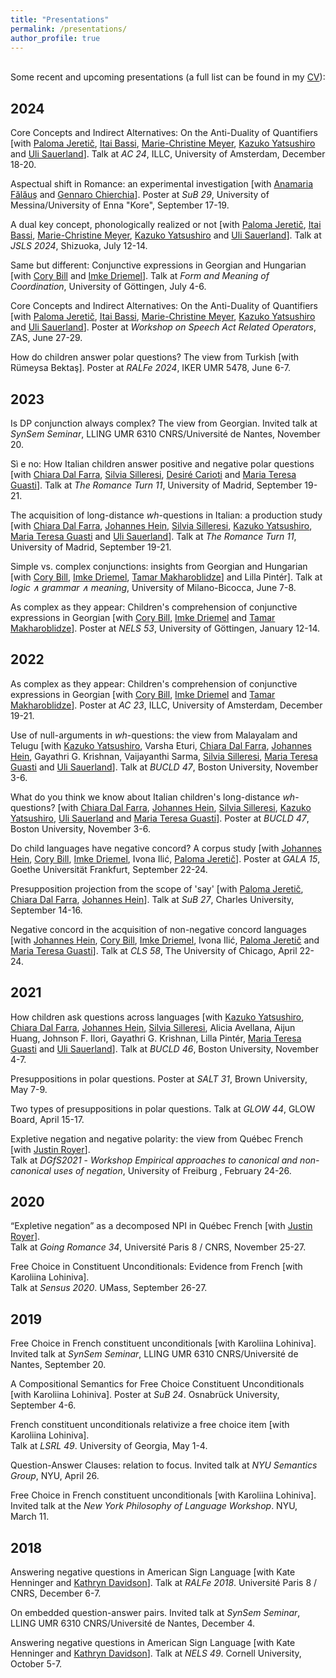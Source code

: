 ```yaml
---
title: "Presentations"
permalink: /presentations/
author_profile: true
---
```

\
Some recent and upcoming presentations (a full list can be found in my [CV](http://auroregonzalez.github.io/files/CV_june2024.pdf)):


## 2024

Core Concepts and Indirect Alternatives: On the Anti-Duality of Quantifiers [with [Paloma Jeretič](https://web.sas.upenn.edu/paloma-jeretic/), [Itai Bassi](https://itaibassi.github.io/), [Marie-Christine Meyer](https://www.leibniz-zas.de/en/people/details/meyer-marie-christine/marie-christine-meyer), [Kazuko Yatsushiro](https://www.leibniz-zas.de/en/people/details/yatsushiro-kazuko/kazuko-yatsushiro) and [Uli Sauerland](https://www.leibniz-zas.de/en/people/details/sauerland-uli/uli-sauerland)]. Talk at *AC 24*, ILLC, University of Amsterdam, December 18-20.

Aspectual shift in Romance: an experimental investigation [with [Anamaria Fălăuş](https://anamariafalaus.org/) and [Gennaro Chierchia](https://scholar.harvard.edu/chierchia/home)]. Poster at *SuB 29*, University of Messina/University of Enna "Kore", September 17-19.

A dual key concept, phonologically realized or not [with [Paloma Jeretič](https://web.sas.upenn.edu/paloma-jeretic/), [Itai Bassi](https://itaibassi.github.io/), [Marie-Christine Meyer](https://www.leibniz-zas.de/en/people/details/meyer-marie-christine/marie-christine-meyer), [Kazuko Yatsushiro](https://www.leibniz-zas.de/en/people/details/yatsushiro-kazuko/kazuko-yatsushiro) and [Uli Sauerland](https://www.leibniz-zas.de/en/people/details/sauerland-uli/uli-sauerland)]. Talk at *JSLS 2024*, Shizuoka, July 12-14.

Same but different: Conjunctive expressions in Georgian and Hungarian [with [Cory Bill](https://www.corybill.com/) and [Imke Driemel](https://sites.google.com/site/imkedriemel/home)]. Talk at *Form and Meaning of Coordination*, University of Göttingen, July 4-6.

Core Concepts and Indirect Alternatives: On the Anti-Duality of Quantifiers [with [Paloma Jeretič](https://web.sas.upenn.edu/paloma-jeretic/), [Itai Bassi](https://itaibassi.github.io/), [Marie-Christine Meyer](https://www.leibniz-zas.de/en/people/details/meyer-marie-christine/marie-christine-meyer), [Kazuko Yatsushiro](https://www.leibniz-zas.de/en/people/details/yatsushiro-kazuko/kazuko-yatsushiro) and [Uli Sauerland](https://www.leibniz-zas.de/en/people/details/sauerland-uli/uli-sauerland)]. Poster at *Workshop on Speech Act Related Operators*, ZAS, June 27-29.

How do children answer polar questions? The view from Turkish [with Rümeysa Bektaş]. Poster at *RALFe 2024*, IKER UMR 5478, June 6-7.

## 2023

Is DP conjunction always complex? The view from Georgian. Invited talk at *SynSem Seminar*, LLING UMR 6310 CNRS/Université de Nantes, November 20.

Sì e  no:  How  Italian  children  answer  positive  and  negative  polar  questions [with [Chiara Dal Farra](http://www.bilgroup.it/en/chiara-dal-farra-2/), [Silvia Silleresi](http://www.bilgroup.it/en/silvia-silleresi-2/), [Desiré Carioti](http://www.bilgroup.it/en/desire-carioti-2/) and [Maria Teresa Guasti](https://www.unimib.it/maria-teresa-guasti)]. Talk at *The Romance Turn 11*, University of Madrid, September 19-21.

The acquisition of long-distance *wh*-questions in Italian: a production study [with [Chiara Dal Farra](http://www.bilgroup.it/en/chiara-dal-farra-2/), [Johannes Hein](https://www.johannes-hein.de/index.html), [Silvia Silleresi](http://www.bilgroup.it/en/silvia-silleresi-2/), [Kazuko Yatsushiro](https://www.leibniz-zas.de/en/people/details/yatsushiro-kazuko/kazuko-yatsushiro), [Maria Teresa Guasti](https://www.unimib.it/maria-teresa-guasti) and [Uli Sauerland](https://www.leibniz-zas.de/en/people/details/sauerland-uli/uli-sauerland)]. Talk at *The Romance Turn 11*, University of Madrid, September 19-21.

Simple vs. complex conjunctions: insights from Georgian and Hungarian [with [Cory Bill](https://www.corybill.com/), [Imke Driemel](https://sites.google.com/site/imkedriemel/home), [Tamar Makharoblidze](https://faculty.iliauni.edu.ge/arts/tamar-makharoblidze/?lang=en)] and Lilla Pintér]. Talk at *logic ∧ grammar ∧ meaning*, University of Milano-Bicocca, June 7-8.

As complex as they appear: Children's comprehension of conjunctive expressions in Georgian [with [Cory Bill](https://www.corybill.com/), [Imke Driemel](https://sites.google.com/site/imkedriemel/home) and [Tamar Makharoblidze](https://faculty.iliauni.edu.ge/arts/tamar-makharoblidze/?lang=en)]. Poster at *NELS 53*, University of Göttingen, January 12-14.


## 2022

As complex as they appear: Children's comprehension of conjunctive expressions in Georgian [with [Cory Bill](https://www.corybill.com/), [Imke Driemel](https://sites.google.com/site/imkedriemel/home) and [Tamar Makharoblidze](https://faculty.iliauni.edu.ge/arts/tamar-makharoblidze/?lang=en)]. Poster at *AC 23*, ILLC, University of Amsterdam, December 19-21.

Use of null-arguments in *wh*-questions: the view from Malayalam and Telugu [with [Kazuko Yatsushiro](https://www.leibniz-zas.de/en/people/details/yatsushiro-kazuko/kazuko-yatsushiro), Varsha Eturi, [Chiara Dal Farra](http://www.bilgroup.it/en/chiara-dal-farra-2/), [Johannes Hein](https://www.johannes-hein.de/index.html), Gayathri G. Krishnan, Vaijayanthi Sarma, [Silvia Silleresi](http://www.bilgroup.it/en/silvia-silleresi-2/), [Maria Teresa Guasti](https://www.unimib.it/maria-teresa-guasti) and [Uli Sauerland](https://www.leibniz-zas.de/en/people/details/sauerland-uli/uli-sauerland)]. Talk at *BUCLD 47*, Boston University, November 3-6.

What do you think we know about Italian children's long-distance *wh*-questions? [with [Chiara Dal Farra](http://www.bilgroup.it/en/chiara-dal-farra-2/), [Johannes Hein](https://www.johannes-hein.de/index.html), [Silvia Silleresi](http://www.bilgroup.it/en/silvia-silleresi-2/), [Kazuko Yatsushiro](https://www.leibniz-zas.de/en/people/details/yatsushiro-kazuko/kazuko-yatsushiro), [Uli Sauerland](https://www.leibniz-zas.de/en/people/details/sauerland-uli/uli-sauerland) and [Maria Teresa Guasti](https://www.unimib.it/maria-teresa-guasti)]. Poster at *BUCLD 47*, Boston University, November 3-6.

Do child languages have negative concord? A corpus study [with [Johannes Hein](https://www.johannes-hein.de/index.html), [Cory Bill](https://www.corybill.com/), [Imke Driemel](https://sites.google.com/site/imkedriemel/home), Ivona Ilić, [Paloma Jeretič](https://web.sas.upenn.edu/paloma-jeretic/)]. Poster at *GALA 15*, Goethe Universität Frankfurt, September 22-24.

Presupposition projection from the scope of 'say' [with [Paloma Jeretič](https://web.sas.upenn.edu/paloma-jeretic/), [Chiara Dal Farra](http://www.bilgroup.it/en/chiara-dal-farra-2/), [Johannes Hein](https://www.johannes-hein.de/index.html)]. Talk at *SuB 27*,  Charles University, September 14-16.

Negative concord in the acquisition of non-negative concord languages [with [Johannes Hein](https://www.johannes-hein.de/index.html), [Cory Bill](https://www.corybill.com/), [Imke Driemel](https://sites.google.com/site/imkedriemel/home), Ivona Ilić, [Paloma Jeretič](https://web.sas.upenn.edu/paloma-jeretic/) and [Maria Teresa Guasti](https://www.unimib.it/maria-teresa-guasti)]. Talk at *CLS 58*, The University of Chicago, April 22-24.


## 2021

How children ask questions across languages [with [Kazuko Yatsushiro](https://www.leibniz-zas.de/en/people/details/yatsushiro-kazuko/kazuko-yatsushiro), [Chiara Dal Farra](http://www.bilgroup.it/en/chiara-dal-farra-2/), [Johannes Hein](https://www.johannes-hein.de/index.html), [Silvia Silleresi](http://www.bilgroup.it/en/silvia-silleresi-2/), Alicia Avellana, Aijun Huang, Johnson F. Ilori, Gayathri G. Krishnan, Lilla Pintér, [Maria Teresa Guasti](https://www.unimib.it/maria-teresa-guasti) and [Uli Sauerland](https://www.leibniz-zas.de/en/people/details/sauerland-uli/uli-sauerland)]. Talk at *BUCLD 46*, Boston University, November 4-7.

Presuppositions in polar questions. Poster at *SALT 31*, Brown University, May 7-9.

Two types of presuppositions in polar questions. Talk at *GLOW 44*, GLOW Board, April 15-17.

Expletive negation and negative polarity: the view from Québec French [with [Justin Royer](http://justinroyer.lingspace.org/)].\
Talk at *DGfS2021* - *Workshop Empirical approaches to canonical and non-canonical uses of negation*, University of Freiburg , February 24-26.

## 2020

“Expletive negation” as a decomposed NPI in Québec French [with [Justin Royer](http://justinroyer.lingspace.org/)].\
Talk at *Going Romance 34*, Université Paris 8 / CNRS, November 25-27.

Free Choice in Constituent Unconditionals: Evidence from French [with Karoliina Lohiniva].\
Talk at *Sensus 2020*. UMass, September 26-27.


## 2019

Free Choice in French constituent unconditionals [with Karoliina Lohiniva].\
Invited talk at *SynSem Seminar*, LLING UMR 6310 CNRS/Université de Nantes, September 20.

A Compositional Semantics for Free Choice Constituent Unconditionals [with Karoliina Lohiniva]. Poster at *SuB 24*. Osnabrück University, September 4-6.

French constituent unconditionals relativize a free choice item [with Karoliina Lohiniva].\
Talk at *LSRL 49*. University of Georgia, May 1-4.

Question-Answer Clauses: relation to focus. Invited talk at *NYU Semantics Group*, NYU, April 26.

Free Choice in French constituent unconditionals [with Karoliina Lohiniva].\
Invited talk at the *New York Philosophy of Language Workshop*. NYU, March 11.


## 2018

Answering negative questions in American Sign Language [with Kate Henninger and [Kathryn Davidson](https://scholar.harvard.edu/kathryndavidson/home)]. Talk at *RALFe 2018*. Université Paris 8 / CNRS, December 6-7.

On embedded question-answer pairs. Invited talk at *SynSem Seminar*, LLING UMR 6310 CNRS/Université de Nantes, December 4.

Answering negative questions in American Sign Language [with Kate Henninger and [Kathryn Davidson](https://scholar.harvard.edu/kathryndavidson/home)]. Talk at *NELS 49*. Cornell University, October 5-7.
